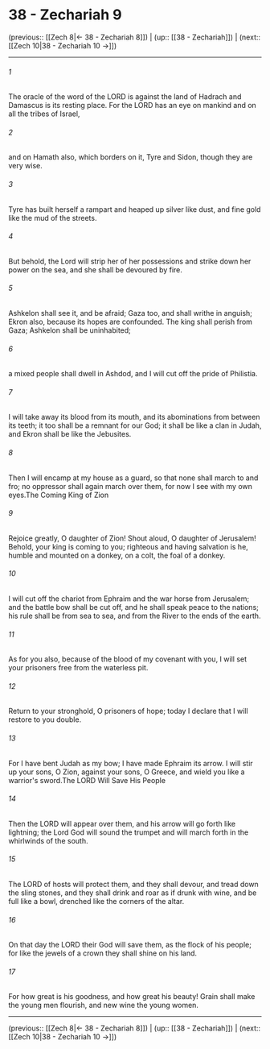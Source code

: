 # 38 - Zechariah 9

(previous:: [[Zech 8|← 38 - Zechariah 8]]) | (up:: [[38 - Zechariah]]) | (next:: [[Zech 10|38 - Zechariah 10 →]])

***


###### 1 
The oracle of the word of the LORD is against the land of Hadrach and Damascus is its resting place. For the LORD has an eye on mankind and on all the tribes of Israel, 

###### 2 
and on Hamath also, which borders on it, Tyre and Sidon, though they are very wise. 

###### 3 
Tyre has built herself a rampart and heaped up silver like dust, and fine gold like the mud of the streets. 

###### 4 
But behold, the Lord will strip her of her possessions and strike down her power on the sea, and she shall be devoured by fire. 

###### 5 
Ashkelon shall see it, and be afraid; Gaza too, and shall writhe in anguish; Ekron also, because its hopes are confounded. The king shall perish from Gaza; Ashkelon shall be uninhabited; 

###### 6 
a mixed people shall dwell in Ashdod, and I will cut off the pride of Philistia. 

###### 7 
I will take away its blood from its mouth, and its abominations from between its teeth; it too shall be a remnant for our God; it shall be like a clan in Judah, and Ekron shall be like the Jebusites. 

###### 8 
Then I will encamp at my house as a guard, so that none shall march to and fro; no oppressor shall again march over them, for now I see with my own eyes.The Coming King of Zion 

###### 9 
Rejoice greatly, O daughter of Zion! Shout aloud, O daughter of Jerusalem! Behold, your king is coming to you; righteous and having salvation is he, humble and mounted on a donkey, on a colt, the foal of a donkey. 

###### 10 
I will cut off the chariot from Ephraim and the war horse from Jerusalem; and the battle bow shall be cut off, and he shall speak peace to the nations; his rule shall be from sea to sea, and from the River to the ends of the earth. 

###### 11 
As for you also, because of the blood of my covenant with you, I will set your prisoners free from the waterless pit. 

###### 12 
Return to your stronghold, O prisoners of hope; today I declare that I will restore to you double. 

###### 13 
For I have bent Judah as my bow; I have made Ephraim its arrow. I will stir up your sons, O Zion, against your sons, O Greece, and wield you like a warrior's sword.The LORD Will Save His People 

###### 14 
Then the LORD will appear over them, and his arrow will go forth like lightning; the Lord God will sound the trumpet and will march forth in the whirlwinds of the south. 

###### 15 
The LORD of hosts will protect them, and they shall devour, and tread down the sling stones, and they shall drink and roar as if drunk with wine, and be full like a bowl, drenched like the corners of the altar. 

###### 16 
On that day the LORD their God will save them, as the flock of his people; for like the jewels of a crown they shall shine on his land. 

###### 17 
For how great is his goodness, and how great his beauty! Grain shall make the young men flourish, and new wine the young women.

***

(previous:: [[Zech 8|← 38 - Zechariah 8]]) | (up:: [[38 - Zechariah]]) | (next:: [[Zech 10|38 - Zechariah 10 →]])

